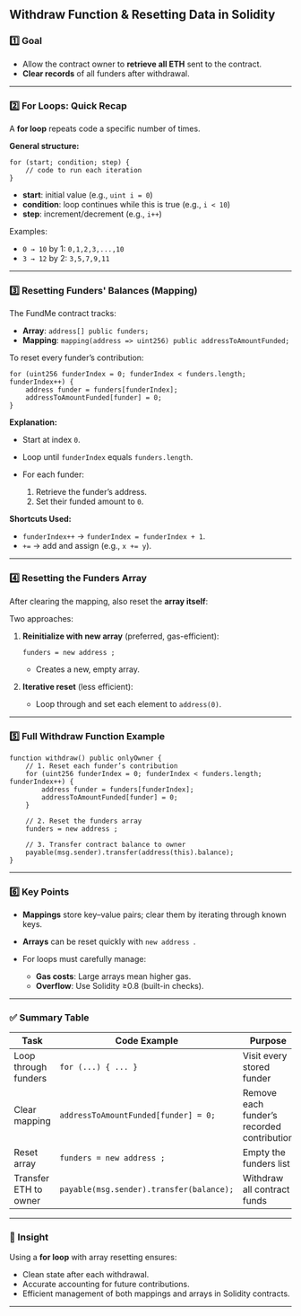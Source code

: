 
## **Withdraw Function & Resetting Data in Solidity**

### 1️⃣ Goal

* Allow the contract owner to **retrieve all ETH** sent to the contract.
* **Clear records** of all funders after withdrawal.

---

### 2️⃣ For Loops: Quick Recap

A **for loop** repeats code a specific number of times.

**General structure:**

```solidity
for (start; condition; step) {
    // code to run each iteration
}
```

* **start**: initial value (e.g., `uint i = 0`)
* **condition**: loop continues while this is true (e.g., `i < 10`)
* **step**: increment/decrement (e.g., `i++`)

Examples:

* `0 → 10` by 1: `0,1,2,3,...,10`
* `3 → 12` by 2: `3,5,7,9,11`

---

### 3️⃣ Resetting Funders' Balances (Mapping)

The FundMe contract tracks:

* **Array**: `address[] public funders;`
* **Mapping**: `mapping(address => uint256) public addressToAmountFunded;`

To reset every funder’s contribution:

```solidity
for (uint256 funderIndex = 0; funderIndex < funders.length; funderIndex++) {
    address funder = funders[funderIndex];
    addressToAmountFunded[funder] = 0;
}
```

**Explanation:**

* Start at index `0`.
* Loop until `funderIndex` equals `funders.length`.
* For each funder:

  1. Retrieve the funder’s address.
  2. Set their funded amount to `0`.

**Shortcuts Used:**

* `funderIndex++` → `funderIndex = funderIndex + 1`.
* `+=` → add and assign (e.g., `x += y`).

---

### 4️⃣ Resetting the Funders Array

After clearing the mapping, also reset the **array itself**:

Two approaches:

1. **Reinitialize with new array** (preferred, gas-efficient):

   ```solidity
   funders = new address ;
   ```

   * Creates a new, empty array.

2. **Iterative reset** (less efficient):

   * Loop through and set each element to `address(0)`.

---

### 5️⃣ Full Withdraw Function Example

```solidity
function withdraw() public onlyOwner {
    // 1. Reset each funder’s contribution
    for (uint256 funderIndex = 0; funderIndex < funders.length; funderIndex++) {
        address funder = funders[funderIndex];
        addressToAmountFunded[funder] = 0;
    }

    // 2. Reset the funders array
    funders = new address ;

    // 3. Transfer contract balance to owner
    payable(msg.sender).transfer(address(this).balance);
}
```

---

### 6️⃣ Key Points

* **Mappings** store key–value pairs; clear them by iterating through known keys.
* **Arrays** can be reset quickly with `new address `.
* For loops must carefully manage:

  * **Gas costs**: Large arrays mean higher gas.
  * **Overflow**: Use Solidity ≥0.8 (built-in checks).

---

### ✅ Summary Table

| Task                  | Code Example                             | Purpose                                    |
| --------------------- | ---------------------------------------- | ------------------------------------------ |
| Loop through funders  | `for (...) { ... }`                      | Visit every stored funder                  |
| Clear mapping         | `addressToAmountFunded[funder] = 0;`     | Remove each funder’s recorded contribution |
| Reset array           | `funders = new address ;`                | Empty the funders list                     |
| Transfer ETH to owner | `payable(msg.sender).transfer(balance);` | Withdraw all contract funds                |

---

### 🔑 Insight

Using a **for loop** with array resetting ensures:

* Clean state after each withdrawal.
* Accurate accounting for future contributions.
* Efficient management of both mappings and arrays in Solidity contracts.

---
